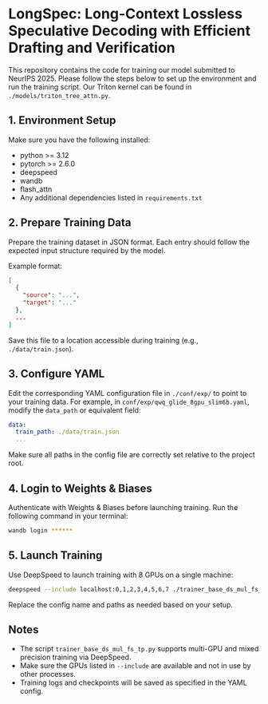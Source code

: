 #  LongSpec: Long-Context Lossless Speculative Decoding with Efficient Drafting and Verification

This repository contains the code for training our model submitted to NeurIPS 2025. Please follow the steps below to set up the environment and run the training script. Our Triton kernel can be found in `./models/triton_tree_attn.py`.

## 1. Environment Setup

Make sure you have the following installed:

* python >= 3.12
* pytorch >= 2.6.0
* deepspeed
* wandb
* flash_attn
* Any additional dependencies listed in `requirements.txt`


## 2. Prepare Training Data

Prepare the training dataset in JSON format. Each entry should follow the expected input structure required by the model.

Example format:

```json
[
  {
    "source": "...",
    "target": "..."
  },
  ...
]
```

Save this file to a location accessible during training (e.g., `./data/train.json`).

## 3. Configure YAML

Edit the corresponding YAML configuration file in `./conf/exp/` to point to your training data. For example, in `conf/exp/qwq_glide_8gpu_slim6b.yaml`, modify the `data_path` or equivalent field:

```yaml
data:
  train_path: ./data/train.json
  ...
```

Make sure all paths in the config file are correctly set relative to the project root.

## 4. Login to Weights & Biases

Authenticate with Weights & Biases before launching training. Run the following command in your terminal:

```bash
wandb login ******
```

## 5. Launch Training

Use DeepSpeed to launch training with 8 GPUs on a single machine:

```bash
deepspeed --include localhost:0,1,2,3,4,5,6,7 ./trainer_base_ds_mul_fs_tp.py -cp conf/exp/ -cn qwq_glide_8gpu_slim6b
```

Replace the config name and paths as needed based on your setup.

## Notes

* The script `trainer_base_ds_mul_fs_tp.py` supports multi-GPU and mixed precision training via DeepSpeed.
* Make sure the GPUs listed in `--include` are available and not in use by other processes.
* Training logs and checkpoints will be saved as specified in the YAML config.
